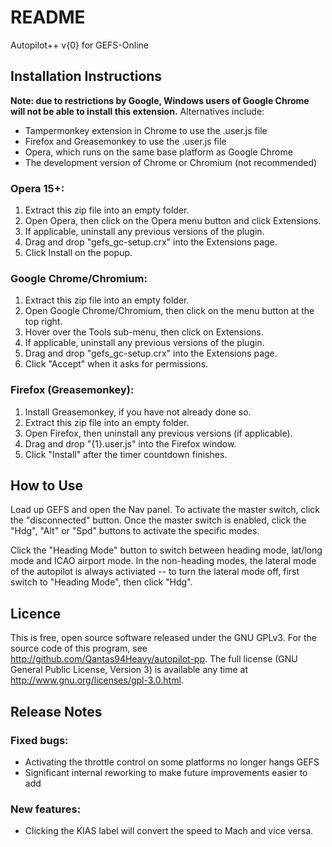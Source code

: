 README
======

Autopilot++ v{0} for GEFS-Online

Installation Instructions
-------------------------

**Note: due to restrictions by Google, Windows users of Google Chrome will not
be able to install this extension.** Alternatives include:

 - Tampermonkey extension in Chrome to use the .user.js file
 - Firefox and Greasemonkey to use the .user.js file
 - Opera, which runs on the same base platform as Google Chrome
 - The development version of Chrome or Chromium (not recommended)

### Opera 15+:

1. Extract this zip file into an empty folder.
2. Open Opera, then click on the Opera menu button and click Extensions.
3. If applicable, uninstall any previous versions of the plugin.
4. Drag and drop "gefs_gc-setup.crx" into the Extensions page.
5. Click Install on the popup.

### Google Chrome/Chromium:

1. Extract this zip file into an empty folder.
2. Open Google Chrome/Chromium, then click on the menu button at the top right.
3. Hover over the Tools sub-menu, then click on Extensions.
4. If applicable, uninstall any previous versions of the plugin.
5. Drag and drop "gefs_gc-setup.crx" into the Extensions page.
6. Click "Accept" when it asks for permissions.

### Firefox (Greasemonkey):

1. Install Greasemonkey, if you have not already done so.
2. Extract this zip file into an empty folder.
3. Open Firefox, then uninstall any previous versions (if applicable).
4. Drag and drop "{1}.user.js" into the Firefox window.
5. Click "Install" after the timer countdown finishes.

How to Use
----------

Load up GEFS and open the Nav panel. To activate the master switch, click the
"disconnected" button. Once the master switch is enabled, click the "Hdg",
"Alt" or "Spd" buttons to activate the specific modes.

Click the "Heading Mode" button to switch between heading mode, lat/long mode
and ICAO airport mode. In the non-heading modes, the lateral mode of the
autopilot is always activiated -- to turn the lateral mode off, first switch
to "Heading Mode", then click "Hdg".

Licence
-------

This is free, open source software released under the GNU GPLv3. For the source
code of this program, see <http://github.com/Qantas94Heavy/autopilot-pp>. The
full license (GNU General Public License, Version 3) is available any time at
<http://www.gnu.org/licenses/gpl-3.0.html>.

Release Notes
-------------

### Fixed bugs:

 - Activating the throttle control on some platforms no longer hangs GEFS
 - Significant internal reworking to make future improvements easier to add

### New features:

 - Clicking the KIAS label will convert the speed to Mach and vice versa.
